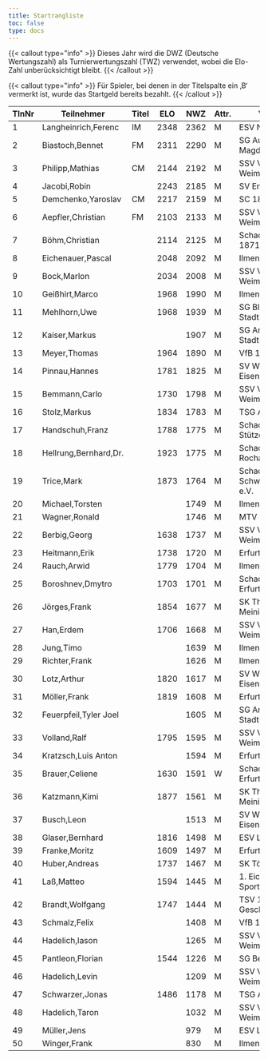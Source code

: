 ```yaml
---
title: Startrangliste
toc: false
type: docs
---
```


{{< callout type="info" >}}
Dieses Jahr wird die DWZ (Deutsche Wertungszahl) als Turnierwertungszahl (TWZ) verwendet, wobei die Elo-Zahl unberücksichtigt bleibt.
{{< /callout >}}


{{< callout type="info" >}}
Für Spieler, bei denen in der Titelspalte ein ‚B‘ vermerkt ist, wurde das Startgeld bereits bezahlt.
{{< /callout >}}

| TlnNr | Teilnehmer | Titel | ELO | NWZ | Attr. | Verein/Ort | Land | Geburt | FideKenn. | PKZ |
| --- | --- | --- | --- | --- | --- | --- | --- | --- | --- | --- | 
| 1 | Langheinrich,Ferenc | IM | 2348 | 2362 | M | ESV Nickelhütte Aue | GER | 1983 | 4641973 | 10124364 |
| 2 | Biastoch,Bennet | FM | 2311 | 2290 | M | SG Aufbau Elbe Magdeburg | GER | 2002 | 12939889 | 10279476 |
| 3 | Philipp,Mathias | CM | 2144 | 2192 | M | SSV Vimaria 91 Weimar | GER | 1999 | 12958883 | 10269201 |
| 4 | Jacobi,Robin |  | 2243 | 2185 | M | SV Empor Erfurt | GER | 1991 | 24646962 | 10093102 |
| 5 | Demchenko,Yaroslav | CM | 2217 | 2159 | M | SC 1868 Bamberg | UKR | 2007 | 14186667 | 10794860 |
| 6 | Aepfler,Christian | FM | 2103 | 2133 | M | SSV Vimaria 91 Weimar | GER | 1972 | 4628306 | 10000948 |
| 7 | Böhm,Christian |  | 2114 | 2125 | M | Schachgemeinschaft 1871 Löberitz | GER | 1990 | 12922544 | 10019162 |
| 8 | Eichenauer,Pascal |  | 2048 | 2092 | M | Ilmenauer SV | GER | 1999 | 12991848 | 10276112 |
| 9 | Bock,Marlon |  | 2034 | 2008 | M | SSV Vimaria 91 Weimar | GER | 2007 | 16244931 | 10598565 |
| 10 | Geißhirt,Marco |  | 1968 | 1990 | M | Ilmenauer SV | GER | 1990 | 4610563 | 10059257 |
| 11 | Mehlhorn,Uwe |  | 1968 | 1939 | M | SG Blau-Weiß Stadtilm | GER | 1961 | 4619552 | 10139500 |
| 12 | Kaiser,Markus |  |  | 1907 | M | SG Arnstadt-Stadtilm | GER | 2009 | 34699694 | 10771939 |
| 13 | Meyer,Thomas |  | 1964 | 1890 | M | VfB 1919 Vacha | GER | 1955 | 16285980 | 10143017 |
| 14 | Pinnau,Hannes |  | 1781 | 1825 | M | SV Wartburgstadt Eisenach | GER | 2005 | 34681418 | 10801645 |
| 15 | Bemmann,Carlo |  | 1730 | 1798 | M | SSV Vimaria 91 Weimar | GER | 2010 | 533010331 | 10786459 |
| 16 | Stolz,Markus |  | 1834 | 1783 | M | TSG Apolda | GER | 2002 | 12995657 | 10406820 |
| 17 | Handschuh,Franz |  | 1788 | 1775 | M | Schachverein Stützerbach | GER | 1948 | 34602615 | 10073513 |
| 18 | Hellrung,Bernhard,Dr. |  | 1923 | 1775 | M | Schachclub Rochade Leinefelde | GER | 1962 | 4692420 | 10079581 |
| 19 | Trice,Mark |  | 1873 | 1764 | M | Schachklub Schweinfurt 2000 e.V. | GER | 1960 | 12920037 | 10225460 |
| 20 | Michael,Torsten |  |  | 1749 | M | Ilmenauer SV | GER | 1967 | 12982784 | 10143175 |
| 21 | Wagner,Ronald |  |  | 1746 | M | MTV 1876 Saalfeld | GER | 1963 | 4676165 | 10233289 |
| 22 | Berbig,Georg |  | 1638 | 1737 | M | SSV Vimaria 91 Weimar | GER | 2010 | 34640401 | 10702455 |
| 23 | Heitmann,Erik |  | 1738 | 1720 | M | Erfurter Schachklub | GER | 2012 | 34608940 | 10764825 |
| 24 | Rauch,Arwid |  | 1779 | 1704 | M | Ilmenauer SV | GER | 2003 | 16215923 | 10283822 |
| 25 | Boroshnev,Dmytro |  | 1703 | 1701 | M | Schachclub Turm Erfurt | UKR | 2014 | 34163611 | 10868643 |
| 26 | Jörges,Frank |  | 1854 | 1677 | M | SK Theaterstadt Meiningen | GER | 1959 | 24669415 | 10095989 |
| 27 | Han,Erdem |  | 1706 | 1668 | M | SSV Vimaria 91 Weimar | GER | 2011 | 533000646 | 10842711 |
| 28 | Jung,Timo |  |  | 1639 | M | Ilmenauer SV | GER | 2005 | 533029865 | 10845239 |
| 29 | Richter,Frank |  |  | 1626 | M | Ilmenauer SV | GER | 1969 | 16279727 | 10175929 |
| 30 | Lotz,Arthur |  | 1820 | 1617 | M | SV Wartburgstadt Eisenach | GER | 2008 | 34681280 | 10787887 |
| 31 | Möller,Frank |  | 1819 | 1608 | M | Erfurter Schachklub | GER | 1960 | 1270767 | 10145202 |
| 32 | Feuerpfeil,Tyler Joel |  |  | 1605 | M | SG Arnstadt-Stadtilm | GER | 2008 | 533050805 | 10651119 |
| 33 | Volland,Ralf |  | 1795 | 1595 | M | SSV Vimaria 91 Weimar | GER | 1953 | 24640123 | 10230969 |
| 34 | Kratzsch,Luis Anton |  |  | 1594 | M | Erfurter Schachklub | GER | 2009 | 356095438 | 10830247 |
| 35 | Brauer,Celiene |  | 1630 | 1591 | W | Schachclub Turm Erfurt | GER | 2009 | 34663622 | 10724741 |
| 36 | Katzmann,Kimi |  | 1877 | 1561 | M | SK Theaterstadt Meiningen | GER | 2010 | 533003378 | 10833057 |
| 37 | Busch,Leon |  |  | 1513 | M | SV Wartburgstadt Eisenach | GER | 2007 | 533032980 | 10856845 |
| 38 | Glaser,Bernhard |  | 1816 | 1498 | M | ESV Lok Sömmerda | GER | 1960 | 24638331 | 10061931 |
| 39 | Franke,Moritz |  | 1609 | 1497 | M | Erfurter Schachklub | GER | 2013 | 34629475 | 10774247 |
| 40 | Huber,Andreas |  | 1737 | 1467 | M | SK Töging | GER | 1978 | 34639306 | 10090023 |
| 41 | Laß,Matteo |  | 1594 | 1445 | M | 1. Eichsfelder Sportclub - Abt. | GER | 2015 | 533019940 | 10793615 |
| 42 | Brandt,Wolfgang |  | 1747 | 1444 | M | TSV 1886 Geschwenda | GER | 1960 | 16202465 | 10257345 |
| 43 | Schmalz,Felix |  |  | 1408 | M | VfB 1919 Vacha | GER | 2007 |  | 10838557 |
| 44 | Hadelich,Iason |  |  | 1265 | M | SSV Vimaria 91 Weimar | GER | 2012 |  | 10839797 |
| 45 | Pantleon,Florian |  | 1544 | 1226 | M | SG Bettringen | GER | 1999 | 533016836 | 10535931 |
| 46 | Hadelich,Levin |  |  | 1209 | M | SSV Vimaria 91 Weimar | GER | 2010 |  | 10856829 |
| 47 | Schwarzer,Jonas |  | 1486 | 1178 | M | TSG Apolda | GER | 2006 | 34686223 | 10829349 |
| 48 | Hadelich,Taron |  |  | 1032 | M | SSV Vimaria 91 Weimar | GER | 2016 |  | 10839799 |
| 49 | Müller,Jens |  |  | 979 | M | ESV Lok Meiningen | GER | 1969 | 34692878 | 10856143 |
| 50 | Winger,Frank |  |  | 830 | M | Ilmenauer SV | GER | 1964 | 16233069 | 10651767 |